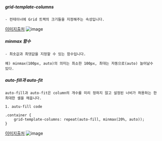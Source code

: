 ##### grid-template-columns

```
- 컨테이너에 Grid 트랙의 크기들을 지정해주는 속성입니다.
```
[이미지출처](https://developer.mozilla.org/en-US/docs/Web/CSS/grid-template-columns)
![image](https://user-images.githubusercontent.com/43161245/157602252-b2900918-704a-4351-b6d3-a5966396064e.png)

##### minmax 함수
```
- 최솟값과 최댓값을 지정할 수 있는 함수입니다.

예) minmax(100px, auto)의 의미는 최소한 100px, 최대는 자동으로(auto) 늘어날수 있다.
```

##### auto-fill과 auto-fit
```
auto-fill과 auto-fit은 column의 개수를 미리 정하지 않고 설정된 너비가 허용하는 한 최대한 셀을 채웁니다.

1. autu-fill code

.container {
	grid-template-columns: repeat(auto-fill, minmax(20%, auto));
}
```
[이미지출처](https://studiomeal.com/archives/533)
![image](https://user-images.githubusercontent.com/43161245/157602841-6319253c-c846-426e-ba61-1fe3df1d095e.png)
